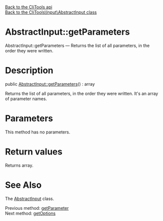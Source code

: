 [Back to the CliTools api](https://github.com/lingtalfi/CliTools/blob/master/doc/api/CliTools.md)<br>
[Back to the CliTools\Input\AbstractInput class](https://github.com/lingtalfi/CliTools/blob/master/doc/api/CliTools/Input/AbstractInput.md)


AbstractInput::getParameters
================



AbstractInput::getParameters — Returns the list of all parameters, in the order they were written.




Description
================


public [AbstractInput::getParameters](https://github.com/lingtalfi/CliTools/blob/master/doc/api/CliTools/Input/AbstractInput/getParameters.md)() : array




Returns the list of all parameters, in the order they were written.
It's an array of parameter names.




Parameters
================

This method has no parameters.


Return values
================

Returns array.







See Also
================

The [AbstractInput](https://github.com/lingtalfi/CliTools/blob/master/doc/api/CliTools/Input/AbstractInput.md) class.

Previous method: [getParameter](https://github.com/lingtalfi/CliTools/blob/master/doc/api/CliTools/Input/AbstractInput/getParameter.md)<br>Next method: [getOptions](https://github.com/lingtalfi/CliTools/blob/master/doc/api/CliTools/Input/AbstractInput/getOptions.md)<br>

